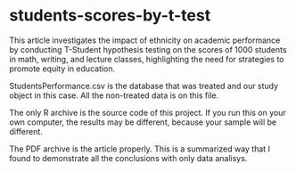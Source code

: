 # students-scores-by-t-test
This article investigates the impact of ethnicity on academic performance by conducting T-Student hypothesis testing on the scores of 1000 students in math, writing, and lecture classes, highlighting the need for strategies to promote equity in education.

<p>StudentsPerformance.csv is the database that was treated and our study object in this case. All the non-treated data is on this file. </p>
<p>The only R archive is the source code of this project. If you run this on your own computer, the results may be different, because your sample will be different. </p>
<p>The PDF archive is the article properly. This is a summarized way that I found to demonstrate all the conclusions with only data analisys.</p>
